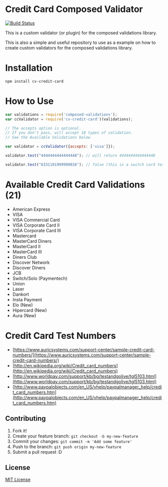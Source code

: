 Credit Card Composed Validator
==============================

[![Build Status](https://drone.io/github.com/composed-validations/cv-credit-card/status.png)](https://drone.io/github.com/composed-validations/cv-credit-card/latest)

This is a custom validator (or plugin) for the composed validations library.

This is also a simple and useful repository to use as a example on how to create custom validators for the composed validations library.

# Installation
```
npm install cv-credit-card
```

# How to Use
```javascript
var validations = require('composed-validations');
var ccValidator = require('cv-credit-card')(validations);

// The accepts option is optional.
// If you don't pass, will accept 18 types of validation.
// See the Available Validations below

var validator = ccValidator({accepts: ['visa']});

validator.test("4444444444444448"); // will return 4444444444444448

validator.test("6331101999990016"); // false (this is a switch card test number)

```

# Available Credit Card Validations (21)
* American Express
* VISA
* VISA Commercial Card
* VISA Corporate Card II
* VISA Corporate Card III
* Mastercard
* MasterCard Diners
* MasterCard II
* MasterCard III
* Diners Club
* Discover Network
* Discover Diners
* JCB
* Switch/Solo (Paymentech)
* Union
* Laser
* Dankort
* Insta Payment
* Elo (New)
* Hipercard (New)
* Aura (New)

# Credit Card Test Numbers
* [https://www.auricsystems.com/support-center/sample-credit-card-numbers/](https://www.auricsystems.com/support-center/sample-credit-card-numbers/)
* [http://en.wikipedia.org/wiki/Credit_card_numbers](http://en.wikipedia.org/wiki/Credit_card_numbers)
* [http://www.worldpay.com/support/kb/bg/testandgolive/tgl5103.html](http://www.worldpay.com/support/kb/bg/testandgolive/tgl5103.html)
* [http://www.paypalobjects.com/en_US/vhelp/paypalmanager_help/credit_card_numbers.htm](http://www.paypalobjects.com/en_US/vhelp/paypalmanager_help/credit_card_numbers.htm)


## Contributing

1. Fork it!
2. Create your feature branch: `git checkout -b my-new-feature`
3. Commit your changes: `git commit -m 'Add some feature'`
4. Push to the branch: `git push origin my-new-feature`
5. Submit a pull request :D

## License

[MIT License](http://djalmaaraujo.mit-license.org)
